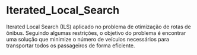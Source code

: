 # Iterated_Local_Search
Iterated Local Search (ILS) aplicado no problema de otimização de rotas de ônibus.
Seguindo algumas restrições, o objetivo do problema é encontrar uma solução que minimize o número de veículos necessários para transportar todos os passageiros de forma eficiente.
